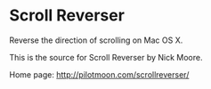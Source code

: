 Scroll Reverser
===============

Reverse the direction of scrolling on Mac OS X. 

This is the source for Scroll Reverser by Nick Moore. 

Home page: http://pilotmoon.com/scrollreverser/
